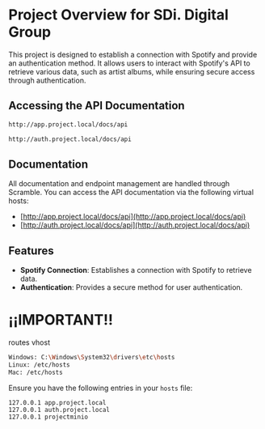 # Project Overview for SDi. Digital Group
This project is designed to establish a connection with Spotify and provide an authentication method. It allows users to interact with Spotify's API to retrieve various data, such as artist albums, while ensuring secure access through authentication.

## Accessing the API Documentation

```bash
http://app.project.local/docs/api
```
```bash
http://auth.project.local/docs/api
```

## Documentation

All documentation and endpoint management are handled through Scramble. You can access the API documentation via the following virtual hosts:

- [http://app.project.local/docs/api](http://app.project.local/docs/api)
- [http://auth.project.local/docs/api](http://auth.project.local/docs/api)

## Features

- **Spotify Connection**: Establishes a connection with Spotify to retrieve data.
- **Authentication**: Provides a secure method for user authentication.

# ¡¡IMPORTANT!!
routes vhost
```bash
Windows: C:\Windows\System32\drivers\etc\hosts
Linux: /etc/hosts
Mac: /etc/hosts
```

Ensure you have the following entries in your `hosts` file:
```plaintext
127.0.0.1 app.project.local
127.0.0.1 auth.project.local
127.0.0.1 projectminio
```
